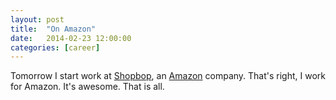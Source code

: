 ```yaml
---
layout: post
title:  "On Amazon"
date:   2014-02-23 12:00:00
categories: [career]
---
```


Tomorrow I start work at [Shopbop](http://shopbop.com), an [Amazon](http://amazon.com) company. That's right, I work for Amazon. It's awesome. That is all.
